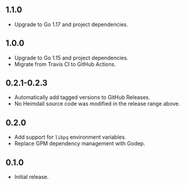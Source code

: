 ## 1.1.0

- Upgrade to Go 1.17 and project dependencies.

## 1.0.0

- Upgrade to Go 1.15 and project dependencies.
- Migrate from Travis CI to GitHub Actions.

## 0.2.1-0.2.3

- Automatically add tagged versions to GitHub Releases.
- No Heimdall source code was modified in the release range above.

## 0.2.0

- Add support for `libpq` environment variables.
- Replace GPM dependency management with Godep.

## 0.1.0

- Initial release.
